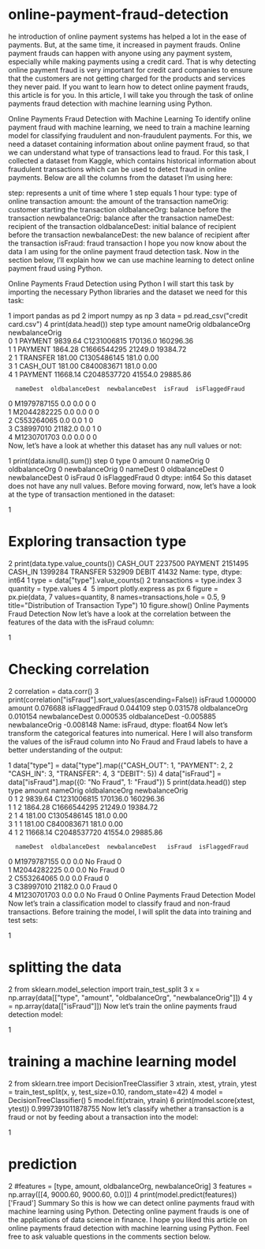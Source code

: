 # online-payment-fraud-detection
he introduction of online payment systems has helped a lot in the ease of payments. But, at the same time, it increased in payment frauds. Online payment frauds can happen with anyone using any payment system, especially while making payments using a credit card. That is why detecting online payment fraud is very important for credit card companies to ensure that the customers are not getting charged for the products and services they never paid. If you want to learn how to detect online payment frauds, this article is for you. In this article, I will take you through the task of online payments fraud detection with machine learning using Python.


Online Payments Fraud Detection with Machine Learning
To identify online payment fraud with machine learning, we need to train a machine learning model for classifying fraudulent and non-fraudulent payments. For this, we need a dataset containing information about online payment fraud, so that we can understand what type of transactions lead to fraud. For this task, I collected a dataset from Kaggle, which contains historical information about fraudulent transactions which can be used to detect fraud in online payments. Below are all the columns from the dataset I’m using here:

step: represents a unit of time where 1 step equals 1 hour
type: type of online transaction
amount: the amount of the transaction
nameOrig: customer starting the transaction
oldbalanceOrg: balance before the transaction
newbalanceOrig: balance after the transaction
nameDest: recipient of the transaction
oldbalanceDest: initial balance of recipient before the transaction
newbalanceDest: the new balance of recipient after the transaction
isFraud: fraud transaction
I hope you now know about the data I am using for the online payment fraud detection task. Now in the section below, I’ll explain how we can use machine learning to detect online payment fraud using Python.

Online Payments Fraud Detection using Python
I will start this task by importing the necessary Python libraries and the dataset we need for this task:

1
import pandas as pd
2
import numpy as np
3
data = pd.read_csv("credit card.csv")
4
print(data.head())
   step      type    amount     nameOrig  oldbalanceOrg  newbalanceOrig  \
0     1   PAYMENT   9839.64  C1231006815       170136.0       160296.36   
1     1   PAYMENT   1864.28  C1666544295        21249.0        19384.72   
2     1  TRANSFER    181.00  C1305486145          181.0            0.00   
3     1  CASH_OUT    181.00   C840083671          181.0            0.00   
4     1   PAYMENT  11668.14  C2048537720        41554.0        29885.86   

      nameDest  oldbalanceDest  newbalanceDest  isFraud  isFlaggedFraud  
0  M1979787155             0.0             0.0        0               0  
1  M2044282225             0.0             0.0        0               0  
2   C553264065             0.0             0.0        1               0  
3    C38997010         21182.0             0.0        1               0  
4  M1230701703             0.0             0.0        0               0  
Now, let’s have a look at whether this dataset has any null values or not:


1
print(data.isnull().sum())
step              0
type              0
amount            0
nameOrig          0
oldbalanceOrg     0
newbalanceOrig    0
nameDest          0
oldbalanceDest    0
newbalanceDest    0
isFraud           0
isFlaggedFraud    0
dtype: int64
So this dataset does not have any null values. Before moving forward, now, let’s have a look at the type of transaction mentioned in the dataset:

1
# Exploring transaction type
2
print(data.type.value_counts())
CASH_OUT    2237500
PAYMENT     2151495
CASH_IN     1399284
TRANSFER     532909
DEBIT         41432
Name: type, dtype: int64
1
type = data["type"].value_counts()
2
transactions = type.index
3
quantity = type.values
4
​
5
import plotly.express as px
6
figure = px.pie(data, 
7
             values=quantity, 
8
             names=transactions,hole = 0.5, 
9
             title="Distribution of Transaction Type")
10
figure.show()
Online Payments Fraud Detection
Now let’s have a look at the correlation between the features of the data with the isFraud column:

1
# Checking correlation
2
correlation = data.corr()
3
print(correlation["isFraud"].sort_values(ascending=False))
isFraud           1.000000
amount            0.076688
isFlaggedFraud    0.044109
step              0.031578
oldbalanceOrg     0.010154
newbalanceDest    0.000535
oldbalanceDest   -0.005885
newbalanceOrig   -0.008148
Name: isFraud, dtype: float64
Now let’s transform the categorical features into numerical. Here I will also transform the values of the isFraud column into No Fraud and Fraud labels to have a better understanding of the output:

1
data["type"] = data["type"].map({"CASH_OUT": 1, "PAYMENT": 2, 
2
                                 "CASH_IN": 3, "TRANSFER": 4,
3
                                 "DEBIT": 5})
4
data["isFraud"] = data["isFraud"].map({0: "No Fraud", 1: "Fraud"})
5
print(data.head())
   step  type    amount     nameOrig  oldbalanceOrg  newbalanceOrig  \
0     1     2   9839.64  C1231006815       170136.0       160296.36   
1     1     2   1864.28  C1666544295        21249.0        19384.72   
2     1     4    181.00  C1305486145          181.0            0.00   
3     1     1    181.00   C840083671          181.0            0.00   
4     1     2  11668.14  C2048537720        41554.0        29885.86   

      nameDest  oldbalanceDest  newbalanceDest   isFraud  isFlaggedFraud  
0  M1979787155             0.0             0.0  No Fraud               0  
1  M2044282225             0.0             0.0  No Fraud               0  
2   C553264065             0.0             0.0     Fraud               0  
3    C38997010         21182.0             0.0     Fraud               0  
4  M1230701703             0.0             0.0  No Fraud               0 
Online Payments Fraud Detection Model
Now let’s train a classification model to classify fraud and non-fraud transactions. Before training the model, I will split the data into training and test sets:


1
# splitting the data
2
from sklearn.model_selection import train_test_split
3
x = np.array(data[["type", "amount", "oldbalanceOrg", "newbalanceOrig"]])
4
y = np.array(data[["isFraud"]])
Now let’s train the online payments fraud detection model:

1
# training a machine learning model
2
from sklearn.tree import DecisionTreeClassifier
3
xtrain, xtest, ytrain, ytest = train_test_split(x, y, test_size=0.10, random_state=42)
4
model = DecisionTreeClassifier()
5
model.fit(xtrain, ytrain)
6
print(model.score(xtest, ytest))
0.9997391011878755
Now let’s classify whether a transaction is a fraud or not by feeding about a transaction into the model:

1
# prediction
2
#features = [type, amount, oldbalanceOrg, newbalanceOrig]
3
features = np.array([[4, 9000.60, 9000.60, 0.0]])
4
print(model.predict(features))
['Fraud']
Summary
So this is how we can detect online payments fraud with machine learning using Python. Detecting online payment frauds is one of the applications of data science in finance. I hope you liked this article on online payments fraud detection with machine learning using Python. Feel free to ask valuable questions in the comments section below.

